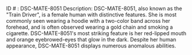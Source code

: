 ID # : DSC-MATE-8051
Description: DSC-MATE-8051, also known as the "Train Driver", is a female human with distinctive features. She is most commonly seen wearing a hoodie with a two-color band across her forehead, and is often observed wearing a gold chain and smoking a cigarette. DSC-MATE-8051's most striking feature is her red-lipped mouth and orange eyebrowed-eyes that glow in the dark. Despite her human appearance, DSC-MATE-8051 displays numerous anomalous abilities.